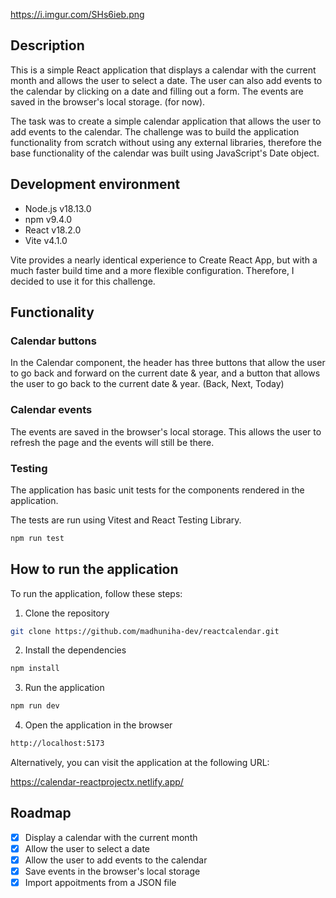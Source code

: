 https://i.imgur.com/SHs6ieb.png

## Description

This is a simple React application that displays a calendar with the current month and allows the user to select a date. The user can also add events to the calendar by clicking on a date and filling out a form. The events are saved in the browser's local storage. (for now).

The task was to create a simple calendar application that allows the user to add events to the calendar. The challenge was to build the application functionality from scratch without using any external libraries, therefore the base functionality of the calendar was built using JavaScript's Date object.


## Development environment

- Node.js v18.13.0
- npm v9.4.0
- React v18.2.0
- Vite v4.1.0

Vite provides a nearly identical experience to Create React App, but with a much faster build time and a more flexible configuration. Therefore, I decided to use it for this challenge.

## Functionality

### Calendar buttons

In the Calendar component, the header has three buttons that allow the user to go back and forward on the current date & year, and a button that allows the user to go back to the current date & year. (Back, Next, Today)

### Calendar events

The events are saved in the browser's local storage. This allows the user to refresh the page and the events will still be there.


### Testing

The application has basic unit tests for the components rendered in the application.

The tests are run using Vitest and React Testing Library.

```bash
npm run test
```

## How to run the application

To run the application, follow these steps:

1. Clone the repository

```bash
git clone https://github.com/madhuniha-dev/reactcalendar.git
```

2. Install the dependencies

```bash
npm install
```

3. Run the application

```bash
npm run dev
```

4. Open the application in the browser

```bash
http://localhost:5173
```

Alternatively, you can visit the application at the following URL:

https://calendar-reactprojectx.netlify.app/

## Roadmap

- [x] Display a calendar with the current month
- [x] Allow the user to select a date
- [x] Allow the user to add events to the calendar
- [x] Save events in the browser's local storage
- [x] Import appoitments from a JSON file
